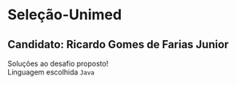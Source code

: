 # Seleção-Unimed
## Candidato: Ricardo Gomes de Farias Junior
Soluções ao desafio proposto! <br/>
Linguagem escolhida `Java`
